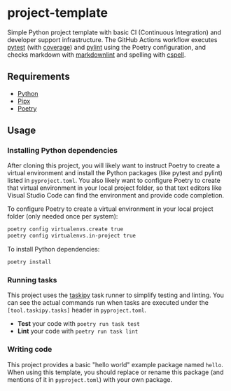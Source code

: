 # project-template

Simple Python project template with basic CI (Continuous Integration) and
developer support infrastructure. The GitHub Actions workflow executes
[pytest](https://pytest.org/) (with
[coverage](https://pypi.org/project/pytest-cov/)) and
[pylint](https://pylint.org/) using the Poetry configuration, and checks
markdown with [markdownlint](https://github.com/DavidAnson/markdownlint) and
spelling with [cspell](https://cspell.org/).

## Requirements

- [Python](https://realpython.com/installing-python/)
- [Pipx](https://pypa.github.io/pipx/installation/)
- [Poetry](https://python-poetry.org/docs/#installing-with-pipx)

## Usage

### Installing Python dependencies

After cloning this project, you will likely want to instruct Poetry to create a
virtual environment and install the Python packages (like pytest and pylint)
listed in `pyproject.toml`. You also likely want to configure Poetry to create
that virtual environment in your local project folder, so that text editors like
Visual Studio Code can find the environment and provide code completion.

To configure Poetry to create a virtual environment in your local project folder
(only needed once per system):

```bash
poetry config virtualenvs.create true
poetry config virtualenvs.in-project true
```

To install Python dependencies:

```bash
poetry install
```

### Running tasks

This project uses the [taskipy](https://github.com/illBeRoy/taskipy) task runner
to simplify testing and linting. You can see the actual commands run when tasks
are executed under the `[tool.taskipy.tasks]` header in `pyproject.toml`.

- **Test** your code with `poetry run task test`
- **Lint** your code with `poetry run task lint`

### Writing code

This project provides a basic "hello world" example package named `hello`. When
using this template, you should replace or rename this package (and mentions of
it in `pyproject.toml`) with your own package.
